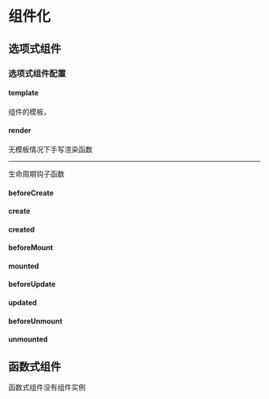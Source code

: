 # 组件化

## 选项式组件

### 选项式组件配置

#### template

组件的模板，

#### render

无模板情况下手写渲染函数


--- 
生命周期钩子函数
#### beforeCreate
#### create 
#### created
#### beforeMount
#### mounted
#### beforeUpdate
#### updated
#### beforeUnmount
#### unmounted

## 函数式组件

函数式组件没有组件实例





